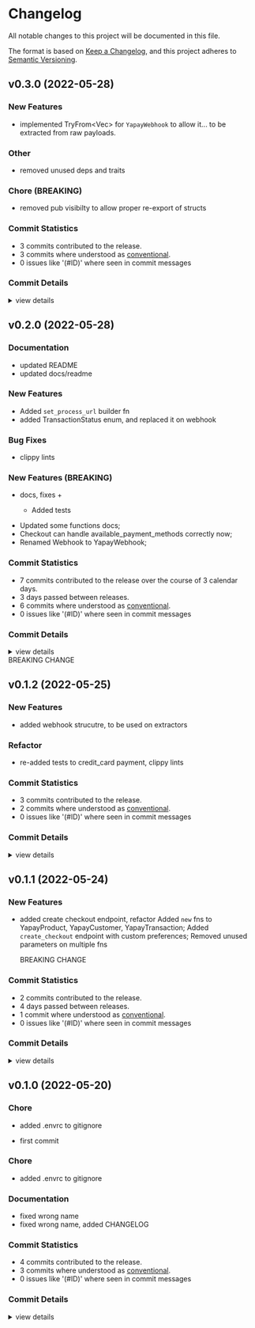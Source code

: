 # Changelog

All notable changes to this project will be documented in this file.

The format is based on [Keep a Changelog](https://keepachangelog.com/en/1.0.0/),
and this project adheres to [Semantic Versioning](https://semver.org/spec/v2.0.0.html).

## v0.3.0 (2022-05-28)

### New Features

 - <csr-id-3daa7dffe991c1143b2e0b77e7bf49602438ab77/> implemented TryFrom<Vec<u8>> for `YapayWebhook` to allow it...
   to be extracted from raw payloads.

### Other

 - <csr-id-9e66ae0066fe1789d2f8b5a52a83996c0ccc4f4d/> removed unused deps and traits


### Chore (BREAKING)

 - <csr-id-c2f8fa7d808a09dbcba4f6cfe9878759ed930ea9/> removed pub visibilty to allow proper re-export of structs


### Commit Statistics

<csr-read-only-do-not-edit/>

 - 3 commits contributed to the release.
 - 3 commits where understood as [conventional](https://www.conventionalcommits.org).
 - 0 issues like '(#ID)' where seen in commit messages

### Commit Details

<csr-read-only-do-not-edit/>

<details><summary>view details</summary>

 * **Uncategorized**
    - removed pub visibilty to allow proper re-export of structs ([`c2f8fa7`](https://github.comgit//saskenuba/yapay-sdk-rust/commit/c2f8fa7d808a09dbcba4f6cfe9878759ed930ea9))
    - implemented TryFrom<Vec<u8>> for `YapayWebhook` to allow it... ([`3daa7df`](https://github.comgit//saskenuba/yapay-sdk-rust/commit/3daa7dffe991c1143b2e0b77e7bf49602438ab77))
    - removed unused deps and traits ([`9e66ae0`](https://github.comgit//saskenuba/yapay-sdk-rust/commit/9e66ae0066fe1789d2f8b5a52a83996c0ccc4f4d))
</details>

## v0.2.0 (2022-05-28)

### Documentation

 - <csr-id-6636633ec54386822205b3ce1135c4a1d14d5743/> updated README
 - <csr-id-b8bdaedef278163ffe4115d896d2c69e6f4b18c3/> updated docs/readme

### New Features

 - <csr-id-3d1ffe0e1f1e1cae75fe713a7909334f7bbe30fc/> Added `set_process_url` builder fn
 - <csr-id-abbb13b5acbe107767ca45b4abba3f2a7782e71c/> added TransactionStatus enum, and replaced it on webhook

### Bug Fixes

 - <csr-id-c0e57a7ea452bea6580e8e16169071c9504c8268/> clippy lints

### New Features (BREAKING)

 - <csr-id-08bb5f2bbbb497fc15b4a9ebdef69498a37db536/> docs, fixes +
   * Added tests
* Updated some functions docs;
* Checkout can handle available_payment_methods correctly now;
* Renamed Webhook to YapayWebhook;

### Commit Statistics

<csr-read-only-do-not-edit/>

 - 7 commits contributed to the release over the course of 3 calendar days.
 - 3 days passed between releases.
 - 6 commits where understood as [conventional](https://www.conventionalcommits.org).
 - 0 issues like '(#ID)' where seen in commit messages

### Commit Details

<csr-read-only-do-not-edit/>

<details><summary>view details</summary>

 * **Uncategorized**
    - Release yapay-sdk-rust v0.2.0 ([`353a644`](https://github.comgit//saskenuba/yapay-sdk-rust/commit/353a6440e47b857a7e60a2e178fa991f790423ad))
    - updated README ([`6636633`](https://github.comgit//saskenuba/yapay-sdk-rust/commit/6636633ec54386822205b3ce1135c4a1d14d5743))
    - Added `set_process_url` builder fn ([`3d1ffe0`](https://github.comgit//saskenuba/yapay-sdk-rust/commit/3d1ffe0e1f1e1cae75fe713a7909334f7bbe30fc))
    - added TransactionStatus enum, and replaced it on webhook ([`abbb13b`](https://github.comgit//saskenuba/yapay-sdk-rust/commit/abbb13b5acbe107767ca45b4abba3f2a7782e71c))
    - clippy lints ([`c0e57a7`](https://github.comgit//saskenuba/yapay-sdk-rust/commit/c0e57a7ea452bea6580e8e16169071c9504c8268))
    - docs, fixes + ([`08bb5f2`](https://github.comgit//saskenuba/yapay-sdk-rust/commit/08bb5f2bbbb497fc15b4a9ebdef69498a37db536))
    - updated docs/readme ([`b8bdaed`](https://github.comgit//saskenuba/yapay-sdk-rust/commit/b8bdaedef278163ffe4115d896d2c69e6f4b18c3))
</details>

<csr-unknown>
BREAKING CHANGE<csr-unknown/>

## v0.1.2 (2022-05-25)

<csr-id-d3b4a8a366abad541e423d1db910bdc0768833ed/>

### New Features

 - <csr-id-21e24a1437c0091e20dfc66c74b7c37572017191/> added webhook strucutre, to be used on extractors

### Refactor

 - <csr-id-d3b4a8a366abad541e423d1db910bdc0768833ed/> re-added tests to credit_card payment, clippy lints


### Commit Statistics

<csr-read-only-do-not-edit/>

 - 3 commits contributed to the release.
 - 2 commits where understood as [conventional](https://www.conventionalcommits.org).
 - 0 issues like '(#ID)' where seen in commit messages

### Commit Details

<csr-read-only-do-not-edit/>

<details><summary>view details</summary>

 * **Uncategorized**
    - Release yapay-sdk-rust v0.1.2 ([`7c87eea`](https://github.comgit//saskenuba/yapay-sdk-rust/commit/7c87eea46344385a0b19e8397a60eb18e0cd215b))
    - re-added tests to credit_card payment, clippy lints ([`d3b4a8a`](https://github.comgit//saskenuba/yapay-sdk-rust/commit/d3b4a8a366abad541e423d1db910bdc0768833ed))
    - added webhook strucutre, to be used on extractors ([`21e24a1`](https://github.comgit//saskenuba/yapay-sdk-rust/commit/21e24a1437c0091e20dfc66c74b7c37572017191))
</details>

## v0.1.1 (2022-05-24)

### New Features

 - <csr-id-2955828f5edd52b378ff6558d717e36d52300787/> added create checkout endpoint, refactor
   Added `new` fns to YapayProduct, YapayCustomer, YapayTransaction;
   Added `create_checkout` endpoint with custom preferences;
   Removed unused parameters on multiple fns
   
   BREAKING CHANGE

### Commit Statistics

<csr-read-only-do-not-edit/>

 - 2 commits contributed to the release.
 - 4 days passed between releases.
 - 1 commit where understood as [conventional](https://www.conventionalcommits.org).
 - 0 issues like '(#ID)' where seen in commit messages

### Commit Details

<csr-read-only-do-not-edit/>

<details><summary>view details</summary>

 * **Uncategorized**
    - Release yapay-sdk-rust v0.1.1 ([`9133567`](https://github.comgit//saskenuba/yapay-sdk-rust/commit/913356719f57f87c9343f712e79f1cad9a49d7f2))
    - added create checkout endpoint, refactor ([`2955828`](https://github.comgit//saskenuba/yapay-sdk-rust/commit/2955828f5edd52b378ff6558d717e36d52300787))
</details>

## v0.1.0 (2022-05-20)

<csr-id-9fcd1e0353cb804b29e39de1fe379342db3a9eda/>
<csr-id-db5e7f50f89b888ef078042486d6ee661e13250f/>
<csr-id-64d0024ab01fbdbe158ad0451f0b68cdc32101d8/>

### Chore

 - <csr-id-9fcd1e0353cb804b29e39de1fe379342db3a9eda/> added .envrc to gitignore

 - <csr-id-db5e7f50f89b888ef078042486d6ee661e13250f/> first commit


### Chore

 - <csr-id-64d0024ab01fbdbe158ad0451f0b68cdc32101d8/> added .envrc to gitignore


### Documentation

 - <csr-id-18a6e9c3851f1c5e8b4ca4ba7ac906018d9c7fc0/> fixed wrong name
 - <csr-id-8ec1827e0534c5604e10d969e70e216eafd230b9/> fixed wrong name, added CHANGELOG

### Commit Statistics

<csr-read-only-do-not-edit/>

 - 4 commits contributed to the release.
 - 3 commits where understood as [conventional](https://www.conventionalcommits.org).
 - 0 issues like '(#ID)' where seen in commit messages

### Commit Details

<csr-read-only-do-not-edit/>

<details><summary>view details</summary>

 * **Uncategorized**
    - Release yapay-sdk-rust v0.1.0 ([`0dca689`](https://github.comgit//saskenuba/yapay-sdk-rust/commit/0dca689c6082883c4e901ade5be53d1296e5f5a4))
    - added .envrc to gitignore ([`64d0024`](https://github.comgit//saskenuba/yapay-sdk-rust/commit/64d0024ab01fbdbe158ad0451f0b68cdc32101d8))
    - fixed wrong name, added CHANGELOG ([`8ec1827`](https://github.comgit//saskenuba/yapay-sdk-rust/commit/8ec1827e0534c5604e10d969e70e216eafd230b9))
    - first commit ([`db5e7f5`](https://github.comgit//saskenuba/yapay-sdk-rust/commit/db5e7f50f89b888ef078042486d6ee661e13250f))
</details>

